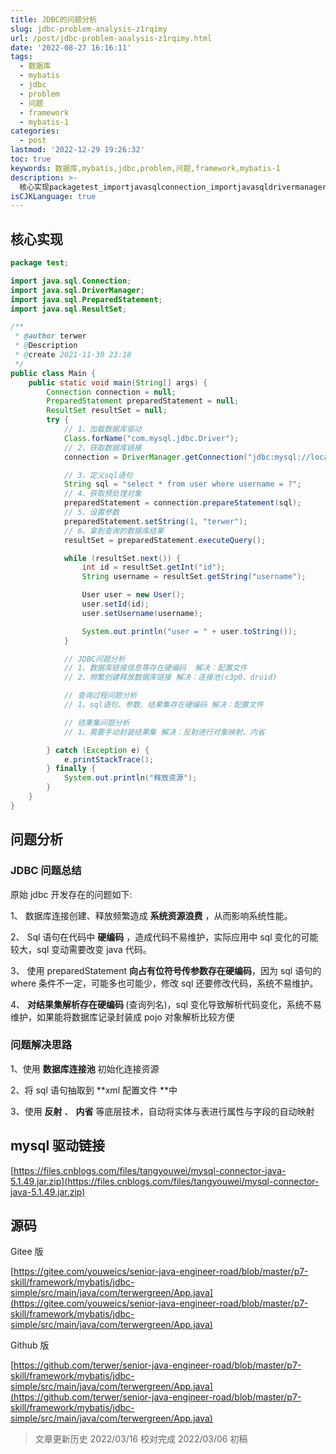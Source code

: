 ```yaml
---
title: JDBC的问题分析
slug: jdbc-problem-analysis-z1rqimy
url: /post/jdbc-problem-analysis-z1rqimy.html
date: '2022-08-27 16:16:11'
tags:
  - 数据库
  - mybatis
  - jdbc
  - problem
  - 问题
  - framework
  - mybatis-1
categories:
  - post
lastmod: '2022-12-29 19:26:32'
toc: true
keywords: 数据库,mybatis,jdbc,problem,问题,framework,mybatis-1
description: >-
  核心实现packagetest_importjavasqlconnection_importjavasqldrivermanager_importjavasqlpreparedstatement_importjavasqlresultset_at_authorterwerat_descriptionat_create_publicclassmain{publicstaticvoidmain(string[]args){connectionconnection=null_preparedstatementp
isCJKLanguage: true
---
```




## 核心实现

```java
package test;

import java.sql.Connection;
import java.sql.DriverManager;
import java.sql.PreparedStatement;
import java.sql.ResultSet;

/**
 * @author terwer
 * @Description
 * @create 2021-11-30 23:18
 */
public class Main {
    public static void main(String[] args) {
        Connection connection = null;
        PreparedStatement preparedStatement = null;
        ResultSet resultSet = null;
        try {
            // 1、加载数据库驱动
            Class.forName("com.mysql.jdbc.Driver");
            // 2、获取数据库链接
            connection = DriverManager.getConnection("jdbc:mysql://localhost:3306/mybatis?characterEncoding=utf-8&useSSL=false", "root", "123456");

            // 3、定义sql语句
            String sql = "select * from user where username = ?";
            // 4、获取预处理对象
            preparedStatement = connection.prepareStatement(sql);
            // 5、设置参数
            preparedStatement.setString(1, "terwer");
            // 6、拿到查询的数据库结果
            resultSet = preparedStatement.executeQuery();

            while (resultSet.next()) {
                int id = resultSet.getInt("id");
                String username = resultSet.getString("username");

                User user = new User();
                user.setId(id);
                user.setUsername(username);

                System.out.println("user = " + user.toString());
            }

            // JDBC问题分析
            // 1、数据库链接信息等存在硬编码  解决：配置文件
            // 2、频繁创建释放数据库链接 解决：连接池(c3p0、druid)

            // 查询过程问题分析
            // 1、sql语句、参数、结果集存在硬编码 解决：配置文件

            // 结果集问题分析
            // 1、需要手动封装结果集 解决：反射进行对象映射、内省

        } catch (Exception e) {
            e.printStackTrace();
        } finally {
            System.out.println("释放资源");
        }
    }
}

```

## 问题分析

### JDBC 问题总结

原始 jdbc 开发存在的问题如下:

1、 数据库连接创建、释放频繁造成 **系统资源浪费** ，从而影响系统性能。

2、 Sql 语句在代码中 **硬编码** ，造成代码不易维护，实际应用中 sql 变化的可能较大，sql 变动需要改变 java 代码。

3、 使用 preparedStatement **向占有位符号传参数存在硬编码 ​**，因为 sql 语句的 where 条件不一定，可能多也可能少，修改 sql 还要修改代码，系统不易维护。

4、 **对结果集解析存在硬编码 ​**(查询列名)，sql 变化导致解析代码变化，系统不易维护，如果能将数据库记录封装成 pojo 对象解析比较方便

### 问题解决思路

1、使用 **数据库连接池** 初始化连接资源

2、将 sql 语句抽取到 **xml 配置文件 ​**中

3、使用 **反射** 、 **内省** 等底层技术，自动将实体与表进行属性与字段的自动映射

## mysql 驱动链接

[https://files.cnblogs.com/files/tangyouwei/mysql-connector-java-5.1.49.jar.zip](https://files.cnblogs.com/files/tangyouwei/mysql-connector-java-5.1.49.jar.zip)

## 源码

Gitee 版

[https://gitee.com/youweics/senior-java-engineer-road/blob/master/p7-skill/framework/mybatis/jdbc-simple/src/main/java/com/terwergreen/App.java](https://gitee.com/youweics/senior-java-engineer-road/blob/master/p7-skill/framework/mybatis/jdbc-simple/src/main/java/com/terwergreen/App.java)

Github 版

[https://github.com/terwer/senior-java-engineer-road/blob/master/p7-skill/framework/mybatis/jdbc-simple/src/main/java/com/terwergreen/App.java](https://github.com/terwer/senior-java-engineer-road/blob/master/p7-skill/framework/mybatis/jdbc-simple/src/main/java/com/terwergreen/App.java)

> 文章更新历史
> 2022/03/16 校对完成
> 2022/03/06 初稿
